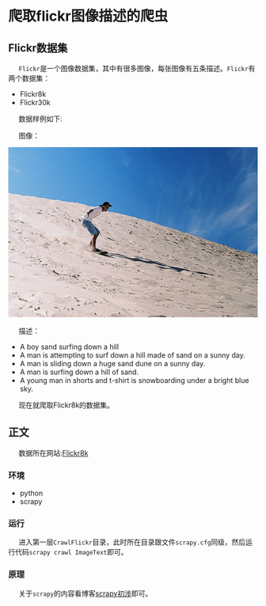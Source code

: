 # 爬取flickr图像描述的爬虫

## Flickr数据集

&ensp;&ensp;&ensp;`Flickr`是一个图像数据集，其中有很多图像，每张图像有五条描述。`Flickr`有两个数据集：

* Flickr8k
* Flickr30k

&ensp;&ensp;&ensp;数据样例如下:

&ensp;&ensp;&ensp;图像：

![exp](https://github.com/BlasphemyAngels/CrawlFickrData/blob/master/exp.png?raw=true)

&ensp;&ensp;&ensp;描述：

* A boy sand surfing down a hill
* A man is attempting to surf down a hill made of sand on a sunny day.
* A man is sliding down a huge sand dune on a sunny day.
* A man is surfing down a hill of sand.
* A young man in shorts and t-shirt is snowboarding under a bright blue sky.

&ensp;&ensp;&ensp;现在就爬取Flickr8k的数据集。

## 正文

&ensp;&ensp;&ensp;数据所在网站:[Flickr8k](http://nlp.cs.illinois.edu/HockenmaierGroup/8k-pictures.html)

### 环境

* python
* scrapy

### 运行

&ensp;&ensp;&ensp;进入第一层`CrawlFlickr`目录，此时所在目录跟文件`scrapy.cfg`同级，然后运行代码`scrapy crawl ImageText`即可。

### 原理

&ensp;&ensp;&ensp;关于`scrapy`的内容看博客[scrapy初涉](https://blasphemyangels.github.io/2017/07/17/2017-07-17-scrapystart/)即可。
